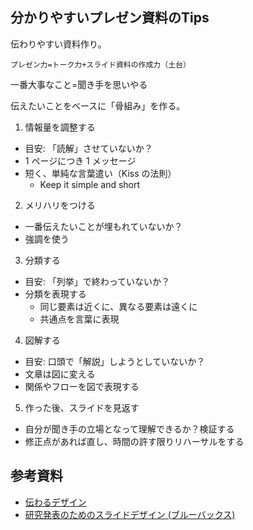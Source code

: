 ## 分かりやすいプレゼン資料のTips

伝わりやすい資料作り。

`プレゼン力=トーク力+スライド資料の作成力（土台）`

一番大事なこと=聞き手を思いやる

伝えたいことをベースに「骨組み」を作る。

1. 情報量を調整する

- 目安: 「読解」させていないか？
- 1 ページにつき 1 メッセージ
- 短く、単純な言葉遣い（Kiss の法則）
  - Keep it simple and short

2. メリハリをつける

- 一番伝えたいことが埋もれていないか？
- 強調を使う

3. 分類する

- 目安: 「列挙」で終わっていないか？
- 分類を表現する
  - 同じ要素は近くに、異なる要素は遠くに
  - 共通点を言葉に表現

4. 図解する

- 目安: 口頭で「解説」しようとしていないか？
- 文章は図に変える
- 関係やフローを図で表現する

5. 作った後、スライドを見返す

- 自分が聞き手の立場となって理解できるか？検証する
- 修正点があれば直し、時間の許す限りリハーサルをする

## 参考資料

- [伝わるデザイン](https://tsutawarudesign.com/)
- [研究発表のためのスライドデザイン (ブルーバックス)](https://amzn.asia/d/75ftKrc)
